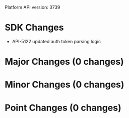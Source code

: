 Platform API version: 3739


# SDK Changes

* API-5122 updated auth token parsing logic

# Major Changes (0 changes)


# Minor Changes (0 changes)


# Point Changes (0 changes)
